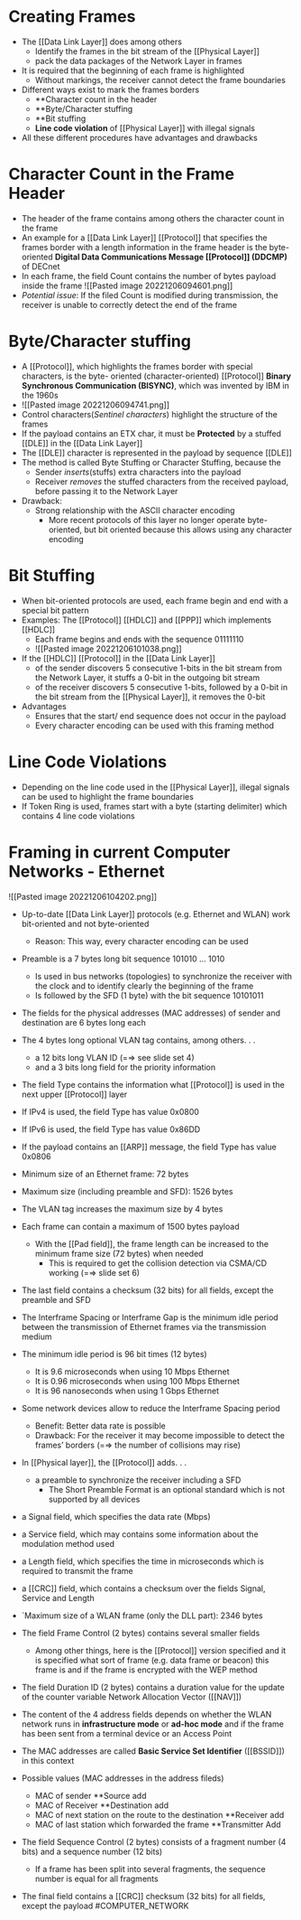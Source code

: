 # Creating Frames
* The [[Data Link Layer]] does among others
	* Identify the frames in the bit stream of the [[Physical Layer]]
	* pack the data packages of the Network Layer in frames
* It is required that the beginning of each frame is highlighted
	* Without markings, the receiver cannot detect the frame boundaries
* Different ways exist to mark the frames borders
	* **Character count in the header
	* **Byte/Character stuffing
	* **Bit stuffing
	* **Line code violation** of [[Physical Layer]] with illegal signals
* All these different procedures have advantages and drawbacks
# Character Count in the Frame Header
* The header of the frame contains among others the character count in the frame
* An example for a [[Data Link Layer]] [[Protocol]] that specifies the frames border with a length information in the frame header is the byte-oriented **Digital Data Communications Message [[Protocol]] (DDCMP)** of DECnet
* In each frame, the field Count contains the number of bytes payload inside the frame
 ![[Pasted image 20221206094601.png]]
* *Potential issue*: If the filed Count is modified during transmission, the receiver is unable to correctly detect the end of the frame
# Byte/Character stuffing
* A [[Protocol]], which highlights the frames border with special characters, is the byte- oriented (character-oriented) [[Protocol]] **Binary Synchronous Communication (BISYNC)**, which was invented by IBM in the 1960s
* ![[Pasted image 20221206094741.png]]
* Control characters(*Sentinel characters*) highlight the structure of the frames
* If the payload contains an ETX char, it must be **Protected** by a stuffed [[DLE]] in the [[Data Link Layer]]
* The [[DLE]] character is represented in the payload by sequence [[DLE]]
* The method is called Byte Stuffing or Character Stuffing, because the 
	* Sender *inserts*(stuffs) extra characters into the payload
	* Receiver *removes* the stuffed characters from the received payload, before passing it to the Network Layer
* Drawback:
	* Strong relationship with the ASCII character encoding
		* More recent protocols of this layer no longer operate byte-oriented, but bit oriented because this allows using any character encoding
# Bit Stuffing
* When bit-oriented protocols are used, each frame begin and end with a special bit pattern
* Examples: The [[Protocol]] [[HDLC]] and [[PPP]] which implements [[HDLC]]
	* Each frame begins and ends with the sequence 01111110
	* ![[Pasted image 20221206101038.png]]
* If the [[HDLC]] [[Protocol]] in the [[Data Link Layer]]
	* of the sender discovers 5 consecutive 1-bits in the bit stream from the Network Layer, it stuffs a 0-bit in the outgoing bit stream
	* of the receiver discovers 5 consecutive 1-bits, followed by a 0-bit in the bit stream from the [[Physical Layer]], it removes the 0-bit
* Advantages
	* Ensures that the start/ end sequence does not occur in the payload
	* Every character encoding can be used with this framing method
# Line Code Violations
* Depending on the line code used in the [[Physical Layer]], illegal signals can be used to highlight the frame boundaries
* If Token Ring is used, frames start with a byte (starting delimiter) which contains 4 line code violations
# Framing in current Computer Networks - Ethernet
![[Pasted image 20221206104202.png]]
* Up-to-date [[Data Link Layer]] protocols (e.g. Ethernet and WLAN) work bit-oriented and not byte-oriented  
	* Reason: This way, every character encoding can be used
* Preamble is a 7 bytes long bit sequence 101010 ... 1010 
	* Is used in bus networks (topologies) to synchronize the receiver with the clock and to identify clearly the beginning of the frame  
	* Is followed by the SFD (1 byte) with the bit sequence 10101011
* The fields for the physical addresses (MAC addresses) of sender and destination are 6 bytes long each  
* The 4 bytes long optional VLAN tag contains, among others. . .  
	* a 12 bits long VLAN ID (=⇒ see slide set 4)  
	* and a 3 bits long field for the priority information  
* The field Type contains the information what [[Protocol]] is used in the next upper [[Protocol]] layer

* If IPv4 is used, the field Type has value 0x0800  
* If IPv6 is used, the field Type has value 0x86DD  
* If the payload contains an [[ARP]] message, the field Type has value 0x0806
* Minimum size of an Ethernet frame: 72 bytes  
* Maximum size (including preamble and SFD): 1526 bytes  
* The VLAN tag increases the maximum size by 4 bytes

* Each frame can contain a maximum of 1500 bytes payload  
	* With the [[Pad field]], the frame length can be increased to the minimum frame size (72 bytes) when needed  
		* This is required to get the collision detection via CSMA/CD working  (=⇒ slide set 6)  
* The last field contains a checksum (32 bits) for all fields, except the preamble and SFD
* The Interframe Spacing or Interframe Gap is the minimum idle period between the transmission of Ethernet frames via the transmission medium  
* The minimum idle period is 96 bit times (12 bytes)  
	* It is 9.6 microseconds when using 10 Mbps Ethernet  
	* It is 0.96 microseconds when using 100 Mbps Ethernet  
	* It is 96 nanoseconds when using 1 Gbps Ethernet  
* Some network devices allow to reduce the Interframe Spacing period  
	* Benefit: Better data rate is possible  
	* Drawback: For the receiver it may become impossible to detect the frames’ borders (=⇒ the number of collisions may rise)
* In [[Physical layer]], the [[Protocol]] adds. . .  
	* a preamble to synchronize the receiver including a SFD  
		* The Short Preamble Format is an optional standard which is not supported by all devices  
* a Signal field, which specifies the data rate (Mbps)  
* a Service field, which may contains some information about the modulation method used  
* a Length field, which specifies the time in microseconds which is required to transmit the frame  
* a [[CRC]] field, which contains a checksum over the fields Signal, Service and Length
* `Maximum size of a WLAN frame (only the DLL part): 2346 bytes
* The field Frame Control (2 bytes) contains several smaller fields  
	* Among other things, here is the [[Protocol]] version specified and it is specified what sort of frame (e.g. data frame or beacon) this frame is and if the frame is encrypted with the WEP method  
* The field Duration ID (2 bytes) contains a duration value for the update of the counter variable Network Allocation Vector ([[NAV]])
* The content of the 4 address fields depends on whether the WLAN network runs in **infrastructure mode** or **ad-hoc mode** and if the frame has been sent from a terminal device or an Access Point  
* The MAC addresses are called **Basic Service Set Identifier** ([[BSSID]]) in this context
* Possible values (MAC addresses in the address fileds)
	* MAC of sender **Source add
	* MAC of Receiver **Destination add
	* MAC of next station on the route to the destination **Receiver add
	* MAC of last station which forwarded the frame **Transmitter Add
* The field Sequence Control (2 bytes) consists of a fragment number (4 bits) and a sequence number (12 bits)  
	* If a frame has been split into several fragments, the sequence number is equal for all fragments  
* The final field contains a [[CRC]] checksum (32 bits) for all fields, except the payload
#COMPUTER_NETWORK 